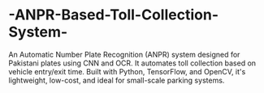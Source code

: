 # -ANPR-Based-Toll-Collection-System-
An Automatic Number Plate Recognition (ANPR) system designed for Pakistani plates using CNN and OCR. It automates toll collection based on vehicle entry/exit time. Built with Python, TensorFlow, and OpenCV, it's lightweight, low-cost, and ideal for small-scale parking systems.

